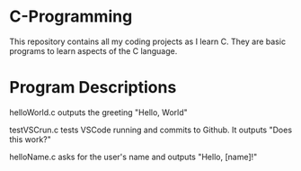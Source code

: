 # C-Programming
This repository contains all my coding projects as I learn C. They are basic programs to learn aspects of the C language.

Program Descriptions
====================
helloWorld.c outputs the greeting "Hello, World"

testVSCrun.c tests VSCode running and commits to Github. It outputs "Does this work?"

helloName.c asks for the user's name and outputs "Hello, [name]!"
